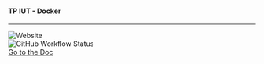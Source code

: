 #### TP IUT - Docker
---
![Website](https://img.shields.io/website?down_color=red&down_message=Offline&label=Website&logo=github&style=for-the-badge&up_color=brightgreen&up_message=Online&url=https%3A%2F%2Fzaggash.github.io%2Ftp-iut-docker%2F)  
![GitHub Workflow Status](https://img.shields.io/github/actions/workflow/status/zaggash/tp-iut-docker/run-update-website.yaml?logo=github%20actions&logoColor=white&style=for-the-badge)  
[Go to the Doc](https://zaggash.github.io/tp-iut-docker)
